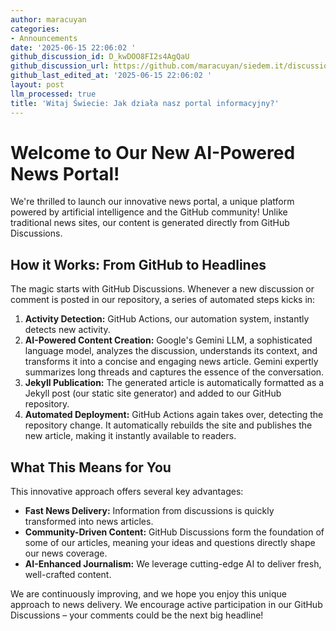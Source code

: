 ```yaml
---
author: maracuyan
categories:
- Announcements
date: '2025-06-15 22:06:02 '
github_discussion_id: D_kwDOO8FI2s4AgQaU
github_discussion_url: https://github.com/maracuyan/siedem.it/discussions/20
github_last_edited_at: '2025-06-15 22:06:02 '
layout: post
llm_processed: true
title: 'Witaj Świecie: Jak działa nasz portal informacyjny?'
---
```


# Welcome to Our New AI-Powered News Portal!

We're thrilled to launch our innovative news portal, a unique platform powered by artificial intelligence and the GitHub community!  Unlike traditional news sites, our content is generated directly from GitHub Discussions.

## How it Works: From GitHub to Headlines

The magic starts with GitHub Discussions.  Whenever a new discussion or comment is posted in our repository, a series of automated steps kicks in:

1. **Activity Detection:** GitHub Actions, our automation system, instantly detects new activity.
2. **AI-Powered Content Creation:** Google's Gemini LLM, a sophisticated language model, analyzes the discussion, understands its context, and transforms it into a concise and engaging news article. Gemini expertly summarizes long threads and captures the essence of the conversation.
3. **Jekyll Publication:** The generated article is automatically formatted as a Jekyll post (our static site generator) and added to our GitHub repository.
4. **Automated Deployment:**  GitHub Actions again takes over, detecting the repository change. It automatically rebuilds the site and publishes the new article, making it instantly available to readers.


## What This Means for You

This innovative approach offers several key advantages:

* **Fast News Delivery:** Information from discussions is quickly transformed into news articles.
* **Community-Driven Content:**  GitHub Discussions form the foundation of some of our articles, meaning your ideas and questions directly shape our news coverage.
* **AI-Enhanced Journalism:** We leverage cutting-edge AI to deliver fresh, well-crafted content.


We are continuously improving, and we hope you enjoy this unique approach to news delivery. We encourage active participation in our GitHub Discussions – your comments could be the next big headline!
